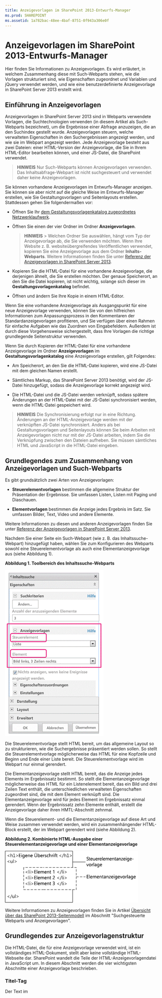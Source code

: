 ```yaml
---
title: Anzeigevorlagen im SharePoint 2013-Entwurfs-Manager
ms.prod: SHAREPOINT
ms.assetid: 1a782bac-48ee-4baf-8751-0f943a306e0f
---
```



# Anzeigevorlagen im SharePoint 2013-Entwurfs-Manager
Hier finden Sie Informationen zu Anzeigevorlagen. Es wird erläutert, in welchem Zusammenhang diese mit Such-Webparts stehen, wie die Vorlagen strukturiert sind, wie Eigenschaften zugeordnet und Variablen und jQuery verwendet werden, und wie eine benutzerdefinierte Anzeigevorlage in SharePoint Server 2013 erstellt wird.
## Einführung in Anzeigevorlagen
<a name="bk_introduction"> </a>

Anzeigevorlagen in SharePoint Server 2013 sind in Webparts verwendete Vorlagen, die Suchtechnologien verwenden (in diesem Artikel als Such-Webparts bezeichnet), um die Ergebnisse einer Abfrage anzuzeigen, die an den Suchindex gestellt wurde. Anzeigevorlagen steuern, welche verwalteten Eigenschaften in den Suchergebnissen angezeigt werden, und wie sie im Webpart angezeigt werden. Jede Anzeigevorlage besteht aus zwei Dateien: einer HTML-Version der Anzeigevorlage, die Sie in Ihrem HTML-Editor bearbeiten können, und einer JS-Datei, die SharePoint verwendet.
  
    
    

> **HINWEIS**
> Nur Such-Webparts können Anzeigevorlagen verwenden. Das Inhaltsabfrage-Webpart ist nicht suchgesteuert und verwendet daher keine Anzeigevorlagen. 
  
    
    

Sie können vorhandene Anzeigevorlagen im Entwurfs-Manager anzeigen. Sie können sie aber nicht auf die gleiche Weise im Entwurfs-Manager erstellen, wie Sie Gestaltungsvorlagen und Seitenlayouts erstellen. Stattdessen gehen Sie folgendermaßen vor:
  
    
    

- Öffnen Sie Ihr  [dem Gestaltungsvorlagenkatalog zugeordnetes Netzwerklaufwerk](how-to-map-a-network-drive-to-the-sharepoint-2013-master-page-gallery.md).
    
  
- Öffnen Sie einen der vier Ordner im Ordner **Anzeigevorlagen**.
    
    > **HINWEIS**
      > Welchen Ordner Sie auswählen, hängt vom Typ der Anzeigevorlage ab, die Sie verwenden möchten. Wenn Ihre Website z. B. websiteübergreifendes Veröffentlichen verwendet, kopieren Sie eine Anzeigevorlage aus dem Ordner **Inhalts-Webparts**. Weitere Informationen finden Sie unter  [Referenz der Anzeigevorlagen in SharePoint Server 2013](http://technet.microsoft.com/de-de/library/jj944947.aspx). 
- Kopieren Sie die HTML-Datei für eine vorhandene Anzeigevorlage, die derjenigen ähnelt, die Sie erstellen möchten. Der genaue Speicherort, an den Sie die Datei kopieren, ist nicht wichtig, solange sich dieser im **Gestaltungsvorlagenkatalog** befindet.
    
  
- Öffnen und ändern Sie Ihre Kopie in einem HTML-Editor.
    
  
Wenn Sie eine vorhandene Anzeigevorlage als Ausgangspunkt für eine neue Anzeigevorlage verwenden, können Sie von den hilfreichen Informationen zum Anpassungsprozess in den Kommentaren der Standardanzeigevorlagen profitieren, und Sie verfügen über einen Rahmen für einfache Aufgaben wie das Zuordnen von Eingabefeldern. Außerdem ist durch diese Vorgehensweise sichergestellt, dass Ihre Vorlagen die richtige grundlegende Seitenstruktur verwenden.
  
    
    
Wenn Sie durch Kopieren der HTML-Datei für eine vorhandene Anzeigevorlage im Ordner **Anzeigevorlagen** im **Gestaltungsvorlagenkatalog** eine Anzeigevorlage erstellen, gilt Folgendes:
  
    
    

- Am Speicherort, an den Sie die HTML-Datei kopieren, wird eine JS-Datei mit dem gleichen Namen erstellt.
    
  
- Sämtliches Markup, das SharePoint Server 2013 benötigt, wird der JS-Datei hinzugefügt, sodass die Anzeigevorlage korrekt angezeigt wird.
    
  
- Die HTML-Datei und die JS-Datei werden verknüpft, sodass spätere Änderungen an der HTML-Datei mit der JS-Datei synchronisiert werden, wenn die HTML-Datei gespeichert wird.
    
  

> **HINWEIS**
> Die Synchronisierung erfolgt nur in eine Richtung. Änderungen an der HTML-Anzeigevorlage werden mit der verknüpften JS-Datei synchronisiert. Anders als bei Gestaltungsvorlagen und Seitenlayouts können Sie beim Arbeiten mit Anzeigevorlagen nicht nur mit der JS-Datei arbeiten, indem Sie die Verknüpfung zwischen den Dateien aufheben. Sie müssen sämtliches HTML und JavaScript in die HTML-Datei eingeben. 
  
    
    


## Grundlegendes zum Zusammenhang von Anzeigevorlagen und Such-Webparts
<a name="bk_DTandSWP"> </a>

Es gibt grundsätzlich zwei Arten von Anzeigevorlagen:
  
    
    

- **Steuerelementvorlagen** bestimmen die allgemeine Struktur der Präsentation der Ergebnisse. Sie umfassen Listen, Listen mit Paging und Diaschauen.
    
  
- **Elementvorlagen** bestimmen die Anzeige jedes Ergebnis im Satz. Sie umfassen Bilder, Text, Video und andere Elemente.
    
  
Weitere Informationen zu diesen und anderen Anzeigevorlagen finden Sie unter  [Referenz der Anzeigevorlagen in SharePoint Server 2013](http://technet.microsoft.com/de-de/library/jj944947.aspx).
  
    
    
Nachdem Sie einer Seite ein Such-Webpart (wie z. B. das Inhaltssuche-Webpart) hinzugefügt haben, wählen Sie zum Konfigurieren des Webparts sowohl eine Steuerelementvorlage als auch eine Elementanzeigevorlage aus (siehe Abbildung 1).
  
    
    

**Abbildung 1. Toolbereich des Inhaltssuche-Webparts**

  
    
    

  
    
    
![Toolbereich des Inhaltssuche-Webparts](images/115_content_search_web_part_tool_pane.gif)
  
    
    
Die Steuerelementvorlage stellt HTML bereit, um das allgemeine Layout so zu strukturieren, wie die Suchergebnisse präsentiert werden sollen. So stellt die Steuerelementvorlage möglicherweise das HTML für eine Kopfzeile und Beginn und Ende einer Liste bereit. Die Steuerelementvorlage wird im Webpart nur einmal gerendert.
  
    
    
Die Elementanzeigevorlage stellt HTML bereit, das die Anzeige jedes Elements im Ergebnissatz bestimmt. So stellt die Elementanzeigevorlage möglicherweise das HTML für ein Listenelement bereit, das ein Bild und drei Zeilen Text enthält, die unterschiedlichen verwalteten Eigenschaften zugeordnet sind, die mit dem Element verknüpft sind. Die Elementanzeigevorlage wird für jedes Element im Ergebnissatz einmal gerendert. Wenn der Ergebnissatz zehn Elemente enthält, erstellt die Anzeigevorlage daher ihren HMTL-Abschnitt zehnmal.
  
    
    
Wenn die Steuerelement- und die Elementanzeigevorlage auf diese Art und Weise zusammen verwendet werden, wird ein zusammenhängender HTML-Block erstellt, der im Webpart gerendert wird (siehe Abbildung 2).
  
    
    

**Abbildung 2. Kombinierte HTML-Ausgabe einer Steuerelementanzeigevorlage und einer Elementanzeigevorlage**

  
    
    

  
    
    
![Kombinierte HTML-Ausgabe einer Steuerelementanzeigevorlage und einer Elementanzeigevorlage](images/sp15Con_CreateDisplayTemplateSP2013_Figure02.png)
  
    
    
Weitere Informationen zu Anzeigevorlagen finden Sie in Artikel  [Übersicht über das SharePoint 2013-Seitenmodell](overview-of-the-sharepoint-2013-page-model.md) im Abschnitt "Suchgesteuerte Webparts und Anzeigevorlagen".
  
    
    

## Grundlegendes zur Anzeigevorlagenstruktur
<a name="bk_DTstructure"> </a>

Die HTML-Datei, die für eine Anzeigevorlage verwendet wird, ist ein vollständiges HTML-Dokument, stellt aber keine vollständige HTML-Webseite dar. SharePoint wandelt die Teile der HTML-Anzeigevorlagendatei in JavaScript um. In diesem Abschnitt werden die vier wichtigsten Abschnitte einer Anzeigevorlage beschrieben.
  
    
    

### Titel-Tag

Der Text im **<title>**-Tag in einer Anzeigevorlagendatei wird als der Anzeigename im Abschnitt **Anzeigevorlagen** des Webpart-Bearbeitungsbereichs verwendet, wenn sich das Such-Webpart im Bearbeitungsmodus befindet. Das folgende Beispiel bezieht sich auf die Elementanzeigevorlage mit dem Namen "Item_Picture3Lines.html":
  
    
    

```HTML

<title>Picture on left, 3 lines on right</title>
```


### Header-Eigenschaften

Direkt nach dem **<title>**-Tag findet sich ein Satz benutzerdefinierter Elemente, die mit folgendem Markup versehen sind:
  
    
    

```HTML
<!--[if gte mso 9]><xml>
<mso:CustomDocumentProperties>
…
</mso:CustomDocumentProperties>
</xml><![endif]-->

```

Diese Elemente und deren Eigenschaften liefern der SharePoint-Umgebung wichtige Informationen zur Anzeigevorlage. Tabelle 1 beschreibt die benutzerdefinierten Eigenschaften, die in Anzeigevorlagen verwendet werden.
  
    
    

> **HINWEIS**
> Nicht alle benutzerdefinierten Eigenschaften werden in jeder Anzeigevorlage verwendet. Außerdem können einige Eigenschaften geändert werden, indem die Eigenschaften der Anzeigevorlagendatei im Entwurfs-Manager bearbeitet werden. 
  
    
    


**Tabelle 1. Liste der CustomDocumentProperties-Einträge**


|**Eigenschaft**|**Beschreibung**|
|:-----|:-----|
|**TemplateHidden** <br/> |Boolescher Wert, der angibt, ob die Anzeigevorlage in der Liste verfügbarer Vorlagen im Webpart ausgeblendet werden soll. Dieser Wert kann in den Eigenschaften der Anzeigevorlagendatei geändert werden.  <br/> |
|**ManagedPropertyMapping** <br/> |Ordnet Felder, die von Suchergebniselemente verfügbar gemacht werden, für JavaScript verfügbaren Eigenschaften zu. Wird nur in Elementvorlagen verwendet.  <br/> |
|**MasterPageDescription** <br/> |Liefert eine benutzerfreundliche Beschreibung der Anzeigevorlage. Diese wird Benutzern in der SharePoint-Bearbeitungsumgebung angezeigt. Dieser Wert kann in den Eigenschaften der Anzeigevorlagendatei geändert werden.  <br/> |
|**ContentTypeId** <br/> |Die ID des mit der Anzeigevorlage verknüpften Inhaltstyps.  <br/> |
|**TargetControlType** <br/> |Gibt den Kontext an, in dem die Anzeigevorlage verwendet wird. Dieser Wert kann in den Eigenschaften der Anzeigevorlagendatei geändert werden.  <br/> |
|**HtmlDesignAssociated** <br/> |Boolesche Wert, der angibt, ob mit einer HTML-Anzeigevorlagendatei eine JS-Datei verknüpft ist.  <br/> |
|**HtmlDesignConversionSucceeded** <br/> |Gibt an, ob der Konvertierungsprozess erfolgreich war. Dieser Wert wird der Datei von SharePoint automatisch hinzugefügt und wird nur in benutzerdefinierten Anzeigevorlagen verwendet.  <br/> |
|**HtmlDesignStatusAndPreview** <br/> |Enthält die URL zur HTML-Datei und den Text für die Spalte **Status** (entweder **Konvertierung erfolgreich** oder **Warnungen und Fehler**). Dieser Wert wird der Datei von SharePoint automatisch hinzugefügt und wird nur in benutzerdefinierten Anzeigevorlagen verwendet.  <br/> |
   

### Skriptblock
<a name="bk_scriptblock"> </a>

Innerhalb des **<body>**-Tags sehen Sie das folgende **<script>**-Tag:
  
    
    

```HTML

<script>
     $includeLanguageScript(this.url, "~sitecollection/_catalogs/masterpage/Display Templates/Language Files/{Locale}/CustomStrings.js");
</script>
```

Diese Zeile ist standardmäßig in allen Anzeigevorlagen enthalten. Sie können im **<script>**-Tag weitere Codezeilen hinzufügen, um CSS-Dateien oder andere JavaScript-Dateien außerhalb der Ihrer zentralen HTML-Anzeigevorlagendatei zu referenzieren. Tabelle 2 enthält Beispiele dafür, wie Sie andere Ressourcen einschließen.
  
    
    

**Tabelle 2. Beispiele für das Einschließen externer Ressourcen in das <Skript>-Tag**


|**Wenn Sie Folgendes einschließen möchten:**|**Verwenden Sie den folgenden Code:**|
|:-----|:-----|
|Eine JavaScript-Datei, die Teil der aktuellen Websitesammlung ist  <br/> | `$includeScript(this.url, "~sitecollection/_catalogs/masterpage/Display Templates/Content Web Parts/MyScripts.js");` <br/> |
|Eine externe JavaScript-Datei  <br/> | `$includeScript(this.url, "http://www.contoso.com/ExternalScript.js");` <br/> |
|Eine CSS-Datei, die Teil der aktuellen Websitesammlung ist  <br/> | `$includeCSS(this.url, "~sitecollection/_catalogs/masterpage/Display Templates/Content Web Parts/MyCSS.css");` <br/> |
|Eine CSS-Datei, die sich an einem zur aktuellen Anzeigevorlage relativen Speicherort befindet  <br/> | `$includeCSS(this.url,"../../MyStyles/MyCSS.css");` <br/> |
   

> **HINWEIS**
> Wenn für Elemente im Gestaltungsvorlagenkatalog eine **Inhaltsgenehmigung** erforderlich ist, müssen alle Ressourcendateien (einschließlich CSS- und JS-Dateien) veröffentlicht werden, bevor sie für Gestaltungsvorlagen und Seitenlayouts verfügbar sind. Weitere Informationen finden Sie unter [Festlegen einer Genehmigungsanforderung für Elemente in einer Websiteliste oder -bibliothek](http://office.microsoft.com/de-de/sharepoint-help/require-approval-of-items-in-a-site-list-or-library-HA102853936.aspx?CTT=1). 
  
    
    


### DIV-Block
<a name="bk_scriptblock"> </a>

Dem **<script>**-Tag folgt ein **<div>**-Tag mit einer ID. Die ID für dieses **<div>**-Tag stimmt standardmäßig mit dem Namen der HTML-Datei überein. HTML oder Code, den die Anzeigevorlage bereitstellen soll, muss in dieses **<div>**-Tag eingeschlossen werden. Das Tag selbst wird jedoch nicht in das Markup eingeschlossen, das zur Laufzeit auf der Webseite gerendert wird. 
  
    
    

> **HINWEIS**
> Wenn Sie dem HTML-Block, der zur Laufzeit auf der Seite gerendert wird, eine CSS-Formatvorlage oder eine ID zuweisen möchten, können Sie im ersten **<div>**-Tag ein neues Tag hinzufügen. Sie können auch dem HTML, das die Variable  `_#= ctx.RenderGroups(ctx) =#_` in der Steuerelementvorlage umgibt, eine CSS-Formatvorlage oder eine ID zuweisen. Die Variable `_#= ctx.RenderGroups(ctx) =#_` wird zum Rendern des HTML verwendet, das die Abfrageergebnisse umgibt, die von der Elementvorlage gerendert werden.
  
    
    

Im ersten **<div>**-Tag befindet sich Code innerhalb von Kommentarblöcken, der mit **<!--#_** beginnt und mit **_#-->** endet. Sie verwenden JavaScript-Code innerhalb dieser Blöcke und HTML außerhalb der Blöcke. Mit diesen Blöcken können Sie auch das HTML mit Bedingungsanweisungen steuern. Verwenden Sie dazu einen Kommentarblock mit der Bedingungsanweisung und einer öffnenden Klammer, gefolgt vom HTML, gefolgt von einem anderen Kommentarblock mit der schließenden Klammer. Im folgenden Beispiel wird das Anchortag auf der Seite nur gerendert, wenn der Wert für das **linkURL**-Objekt nicht leer ist.
  
    
    



```HTML

<!--#_
if(!linkURL.isEmpty)
{
_#-->
     <a class="cbs-pictureImgLink" href="_#= linkURL =#_" title="_#= $htmlEncode(line1.defaultValueRenderer(line1)) =#_" id="_#= pictureLinkId =#_">
<!--#_
}
_#-->

```


## Zuordnen von Eingabeeigenschaften und Abrufen der Werte
<a name="bk_mapproperties"> </a>

Der Kopfzeilenbereich einer Elementanzeigevorlage weist eine benutzerdefinierte Dokumenteigenschaft namens **ManagedPropertyMapping** auf. Diese Eigenschaft ordnet die verwalteten Eigenschaften, die von der Suche verwendet werden, Werten zu, die von der Anzeigevorlage verwendet werden können. Die Eigenschaft ist eine durch Kommas getrennte Werteliste im folgenden Format: ' _Anzeigename der Eigenschaft_'{ _Eigenschaftsname_}:' _verwaltete Eigenschaft_'. Beispiel:  `'Picture URL'{Picture URL}:'PublishingImage;PictureURL;PictureThumbnailURL'`.
  
    
    
Im Folgenden wird das Format näher erläutert:
  
    
    

-  _Anzeigename der Eigenschaft_ ist der Eigenschaftsname, der im Bearbeitungsbereich des Webparts angezeigt wird, wenn die Anzeigevorlage ausgewählt wird.
    
  
-  _Eigenschaftsname_ ist ein Bezeichner, der lokalisierte Zeichenfolgeressourcen verwendet, um den Namen der verwalteten Eigenschaft nachzuschlagen. Er verwendet auch den Wert, der im Menü mit den Webparteinstellungen im Abschnitt **Eigenschaftszuordnungen** angezeigt wird. Wenn Sie die Einstellungen für ein Webpart bearbeiten, können Sie diesen Wert ändern, um zu ändern, welche verwaltete Eigenschaft mit dem im Webpart angezeigten Feld verknüpft wird.
    
  
-  _verwaltete Eigenschaft_ ist eine Zeichenfolge einer oder mehrerer verwalteter Eigenschaften, die durch Strichpunkte getrennt sind. Zur Laufzeit wird diese Liste von links nach rechts gelesen, und der erste Wert, der mit dem Namen einer verwalteten Eigenschaft des aktuellen Suchelements übereinstimmt, wird diesem Slot zugeordnet. Dadurch können Sie einen Anzeigenamen schreiben, der mit mehreren Elementtypen verwendet werden kann, und der bei Vorhandensein kompatibler Eigenschaften konsistentes Rendering verwenden kann.
    
  
Nachdem Sie eine Eigenschaft zugeordnet haben, können Sie mit folgendem Code deren Wert in Skript abrufen:  `var pictureURL = $getItemValue(ctx, "Picture URL");`
  
    
    
Der zweite Parameter, der an **$getItemValue()** übergeben wird, muss dem Anzeigenamen der Eigenschaft in einfachen Anführungszeichen entsprechen, der im **ManagedPropertyMapping**-Element verwendet wird. In diesem Beispiel ist **Picture URL** der Eigenschaftsname, der an **$getItemValue()** übergeben wird.
  
    
    
Dieser Code gibt ein Wertinformationsobjekt zurück ( **valueInfoObj**). Dieses Objekt enthält eine Rohdarstellung des Eingabewerts, zusammen mit dem Wert, auf den eine Standardcodierung angewendet wurde.
  
    
    
Sie können Variablen innerhalb der Abschnitte von JavaScript verwenden, wie Sie das normalerweise tun würden, um Variablen zu bearbeiten und HTML-Zeichenfolgen zu erstellen, die zur Laufzeit auf der Seite gerendert werden. Um Variablen zu referenzieren, die im Skript direkt im HTML deklariert wurden, müssen Sie allerdings das folgende Format verwenden: _#=  _variableName_ =#_. Um z. B. die Variable **pictureURL** als den Wert für ein Bild zu verwenden, müssen Sie den folgenden HTML-Code verwenden: `<img src="_#= pictureURL =#_" />`
  
    
    

## Verwenden von jQuery mit Anzeigevorlagen
<a name="bk_jQuery"> </a>

Sie können für Ihre Anzeigevorlagen jQuery verwenden. Beachten Sie dabei allerdings folgende zwei Punkte:
  
    
    

- Um die jQuery-Bibliotheken in Ihre Anzeigevorlage einzuschließen, befolgen Sie die im Abschnitt  [Skriptblock](#bk_scriptblock) weiter oben in diesem Artikel beschriebenen Anweisungen.
    
  
- Wenn Sie ID-Auswahlen in jQuery verwenden, erstellen Sie eine Variable für die ID mit dem folgenden Code:  `var containerQueryId = '#' + '_#= containerId =#_';`
    
    Verwenden Sie den folgenden Code, um die Auswahl in jQuery zu referenzieren:  `$('_#= containerQueryId =#_')`
    
  

## Erstellen einer Anzeigevorlage
<a name="bk_createDT"> </a>

Bevor Sie mithilfe des folgenden Verfahrens eine Anzeigevorlage erstellen können, müssen Sie ein zugeordnetes Netzwerklaufwerk haben, das auf den **Gestaltungsvorlagenkatalog** verweist. Weitere Informationen finden Sie unter [Gewusst wie: Zuordnen eines Netzlaufwerks zum SharePoint 2013-Gestaltungsvorlagenkatalog](how-to-map-a-network-drive-to-the-sharepoint-2013-master-page-gallery.md).
  
    
    

### So erstellen Sie eine Anzeigevorlage


1. Öffnen Sie mithilfe von Windows Explorer das auf den **Gestaltungsvorlagenkatalog** verweisende zugeordnete Netzwerklaufwerk.
    
  
2. Öffnen Sie den Ordner **Anzeigevorlagen**, und öffnen Sie dann den Ordner **Inhalts-Webparts**.
    
  
3. Kopieren Sie die HTML-Datei für eine Anzeigevorlage, die derjenigen ähnelt, die Sie erstellen möchten. Eine Liste der Standardanzeigevorlagen mit entsprechenden Beschreibungen finden Sie unter  [Referenz der Anzeigevorlagen in SharePoint Server 2013](http://technet.microsoft.com/de-de/library/jj944947.aspx).
    
    Nun kopiert SharePoint Server 2013 die HTML-Datei in eine JS-Datei mit dem gleichen Namen. Wenn die kopierte HTML-Datei z. B. "Item_Picture3Line_copy.html" heißt, wird auch eine entsprechende JS-Datei mit dem Namen "Item_Picture3Lines_copy.js" erstellt. Wenn Sie die Datei umbenennen, wird auch der Name der entsprechenden JS-Datei geändert.
    
  
4. Um die Anzeigevorlage anzupassen, bearbeiten Sie die HTML-Datei auf dem Server. Verwenden Sie zum Öffnen und Bearbeiten der HTML-Datei auf dem zugeordneten Laufwerk einen HTML-Editor. Immer wenn Sie die HTML-Datei speichern, werden die Änderungen mit der entsprechenden JS-Datei synchronisiert.
    
  
5. Wechseln Sie zu Ihrer Veröffentlichungswebsite.
    
  
6. Wählen Sie in der rechten oberen Ecke der Seite **Einstellungen** und dann **Entwurfs-Manager**.
    
  
7. Wählen Sie im Entwurfs-Manager im linken Navigationsbereich **Anzeigevorlagen bearbeiten** aus. Ihre HTML-Datei wird nun mit der Spalte **Status** angezeigt, die einen der zwei Status aufweist:
    
  - **Warnungen und Fehler**
    
  
  - **Konvertierung erfolgreich**
    
  

    > **HINWEIS**
      > Sie können nicht wie bei Gestaltungsvorlagen und Seitenlayouts die Vorschauseite verwenden, um eine serverseitige Livevorschau Ihrer Anzeigevorlage anzuzeigen. Um eine Vorschau der Anzeigevorlage anzuzeigen, müssen Sie einer Seite ein Inhaltssuche-Webpart hinzufügen und dann die Anzeigevorlage im Bearbeitungsbereich des Inhaltssuche-Webparts anwenden. Weist die Anzeigevorlage Fehler auf, zeigt das Inhaltssuche-Webpart eine Fehlermeldung an. Fehler müssen behoben werden, bevor die Anzeigevorlage korrekt angezeigt werden kann. 
8. Bearbeiten Sie zur Behebung von Fehlern die HTML-Datei auf dem Server. Verwenden Sie zum Öffnen und Bearbeiten der HTML-Datei auf dem zugeordneten Laufwerk einen HTML-Editor. Speichern Sie die Anzeigevorlage, und laden Sie dann die Seite mit dem Inhaltssuche-Webpart, welche die Anzeigevorlage verwendet, neu.
    
  

## Zusätzliche Ressourcen
<a name="bk_addresources"> </a>


-  [Übersicht über den Entwurfs-Manager in SharePoint 2013](overview-of-design-manager-in-sharepoint-2013.md)
    
  
-  [Entwickeln des Website-Designs in SharePoint 2013](develop-the-site-design-in-sharepoint-2013.md)
    
  
-  [Vorgehensweise: Konvertieren einer HTML-Datei in eine Gestaltungsvorlage in SharePoint 2013](how-to-convert-an-html-file-into-a-master-page-in-sharepoint-2013.md)
    
  
-  [Vorgehensweise: Erstellen eines Seitenlayouts in SharePoint 2013](how-to-create-a-page-layout-in-sharepoint-2013.md)
    
  
-  [SharePoint 2013 Design Manager - Branding- und Designfunktionen](sharepoint-2013-design-manager-branding-and-design-capabilities.md)
    
  


